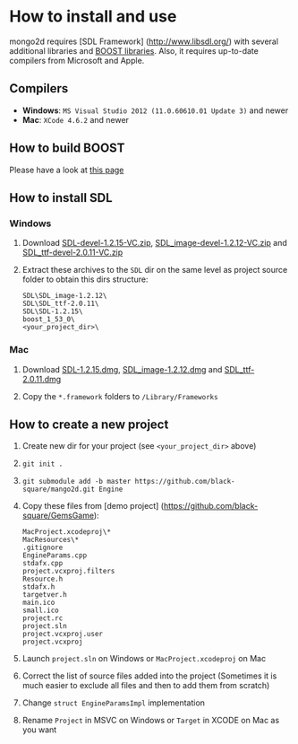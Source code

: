 # How to install and use
mongo2d requires [SDL Framework] (http://www.libsdl.org/) with several additional libraries and 
[BOOST libraries](http://wwww.boost.org). Also, it requires up-to-date compilers from Microsoft and Apple.

## Compilers
* **Windows**: `MS Visual Studio 2012 (11.0.60610.01 Update 3)` and newer
* **Mac**: `XCode 4.6.2` and newer

## How to build BOOST
Please have a look at [this page](Building-BOOST.md)

## How to install SDL
### Windows
1. Download [SDL-devel-1.2.15-VC.zip](http://www.libsdl.org/download-1.2.php), 
   [SDL_image-devel-1.2.12-VC.zip](http://www.libsdl.org/projects/SDL_image/) and 
   [SDL_ttf-devel-2.0.11-VC.zip](http://www.libsdl.org/projects/SDL_ttf/)
2. Extract these archives to the `SDL` dir on the same level as project source folder to obtain this dirs structure: 
    
    ```
    SDL\SDL_image-1.2.12\
    SDL\SDL_ttf-2.0.11\
    SDL\SDL-1.2.15\
    boost_1_53_0\
    <your_project_dir>\
    ```

### Mac
1. Download [SDL-1.2.15.dmg](http://www.libsdl.org/download-1.2.php),
   [SDL_image-1.2.12.dmg](http://www.libsdl.org/projects/SDL_image/) and 
   [SDL_ttf-2.0.11.dmg](http://www.libsdl.org/projects/SDL_ttf/)

2. Copy the `*.framework` folders to `/Library/Frameworks`


## How to create a new project

1. Create new dir for your project (see `<your_project_dir>` above)
2. `git init .`
3. `git submodule add -b master https://github.com/black-square/mango2d.git Engine`
4. Copy these files from [demo project] (https://github.com/black-square/GemsGame):

   ```
   MacProject.xcodeproj\*
   MacResources\*
   .gitignore
   EngineParams.cpp
   stdafx.cpp
   project.vcxproj.filters
   Resource.h
   stdafx.h
   targetver.h
   main.ico
   small.ico
   project.rc
   project.sln
   project.vcxproj.user
   project.vcxproj
   ```
5. Launch `project.sln` on Windows or `MacProject.xcodeproj` on Mac
6. Correct the list of source files added into the project (Sometimes it is much easier to exclude all 
   files and then to add them from scratch)
7. Change `struct EngineParamsImpl` implementation
8. Rename `Project` in MSVC on Windows or `Target` in XCODE on Mac as you want
